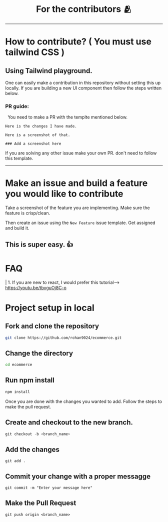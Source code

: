 <h1 align=center> For the contributors 🫂 </h1>

---
# How to contribute? ( You must use tailwind CSS )
## Using Tailwind playground.

One can easily make a contribution in this repository without setting this up locally. If you are building a new UI component then follow the steps written below.

### PR guide:

&nbsp; You need to make a PR with the templte mentioned below.

```
Here is the changes I have made. 

Here is a screenshot of that.

### Add a screenshot here
```

If you are solving any other issue make your own PR. don't need to follow this template.

--- 

# Make an issue and build a feature you would like to contribute

Take a screenshot of the feature you are implementing. Make sure the feature is crisp/clean.

Then create an issue using the `New Feature` issue template. Get assigned and build it.

This is super easy. 👍 
---
# FAQ

| 1. If you are new to react, I would prefer this tutorial--> https://youtu.be/tbvguOj8C-o


# Project setup in local
## Fork and clone the repository
```bash
git clone https://github.com/rohan9024/ecommerce.git
```

## Change the directory
```bash
cd ecommerce
```

## Run npm install
```bash
npm install 
```

Once you are done with the changes you wanted to add. Follow the steps to make the pull request.
## Create and checkout to the new branch.
```powershell
git checkout -b <branch_name>
```
## Add the changes
```
git add .
```

## Commit your change with a proper messagge
```
git commit -m "Enter your message here"
```

## Make the Pull Request
```
git push origin <branch_name>
```
